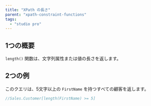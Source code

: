 ```yaml
---
title: "XPath の長さ"
parent: "xpath-constraint-functions"
tags:
  - "studio pro"
---
```


## 1つの概要

`length()` 関数は、文字列属性または値の長さを返します。

## 2つの例

このクエリは、5文字以上の `FirstName` を持つすべての顧客を返します。

```java
//Sales.Customer[length(FirstName) >= 5]
```
